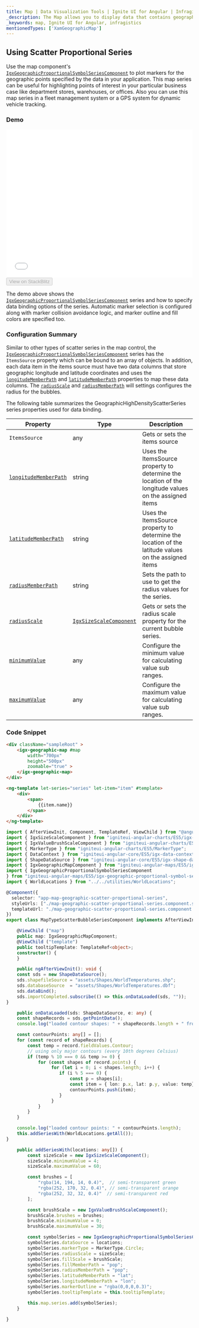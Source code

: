 ```yaml
---
title: Map | Data Visualization Tools | Ignite UI for Angular | Infragistics
_description: The Map allows you to display data that contains geographic locations from view models or geo-spatial data loaded from shape files on geographic imagery maps.View the demo, dependencies, usage and toolbar for more information.
_keywords: map, Ignite UI for Angular, infragistics
mentionedTypes: ['XamGeographicMap']
---
```


## Using Scatter Proportional Series

Use the map component's [`IgxGeographicProportionalSymbolSeriesComponent`](/products/ignite-ui-angular/api/docs/typescript/latest/classes/igxgeographicproportionalsymbolseriescomponent.html) to plot markers for the geographic points specified by the data in your application. This map series can be useful for highlighting points of interest in your particular business case like department stores, warehouses, or offices. Also you can use this map series in a fleet management system or a GPS system for dynamic vehicle tracking.

### Demo

<div class="sample-container loading" style="height: 400px">
    <iframe id="geo-map-type-scatter-bubble-series-iframe" src='{environment:demosBaseUrl}/maps/geo-map-type-scatter-bubble-series' width="100%" height="100%" seamless frameBorder="0" onload="onXPlatSampleIframeContentLoaded(this);"></iframe>
</div>
<div>
    <button data-localize="stackblitz" disabled class="stackblitz-btn"   data-iframe-id="geo-map-type-scatter-bubble-series-iframe" data-demos-base-url="{environment:demosBaseUrl}">View on StackBlitz
    </button>
</div>

<div class="divider--half"></div>

The demo above shows the [`IgxGeographicProportionalSymbolSeriesComponent`](/products/ignite-ui-angular/api/docs/typescript/latest/classes/igxgeographicproportionalsymbolseriescomponent.html) series and how to specify data binding options of the series. Automatic marker selection is configured along with marker collision avoidance logic, and marker outline and fill colors are specified too.

### Configuration Summary

Similar to other types of scatter series in the map control, the [`IgxGeographicProportionalSymbolSeriesComponent`](/products/ignite-ui-angular/api/docs/typescript/latest/classes/igxgeographicproportionalsymbolseriescomponent.html) series has the `ItemsSource` property which can be bound to an array of objects. In addition, each data item in the items source must have two data columns that store geographic longitude and latitude coordinates and uses the [`longitudeMemberPath`](/products/ignite-ui-angular/api/docs/typescript/latest/classes/igxgeographicproportionalsymbolseriescomponent.html#longitudememberpath) and [`latitudeMemberPath`](/products/ignite-ui-angular/api/docs/typescript/latest/classes/igxgeographicproportionalsymbolseriescomponent.html#latitudememberpath) properties to map these data columns. The [`radiusScale`](/products/ignite-ui-angular/api/docs/typescript/latest/classes/igxgeographicproportionalsymbolseriescomponent.html#radiusscale) and [`radiusMemberPath`](/products/ignite-ui-angular/api/docs/typescript/latest/classes/igxgeographicproportionalsymbolseriescomponent.html#radiusmemberpath) will settings configures the radius for the bubbles.

The following table summarizes the GeographicHighDensityScatterSeries series properties used for data binding.

| Property                                                                                                                                                        | Type                                                                                                                 | Description                                                                                           |
| --------------------------------------------------------------------------------------------------------------------------------------------------------------- | -------------------------------------------------------------------------------------------------------------------- | ----------------------------------------------------------------------------------------------------- |
| `ItemsSource`                                                                                                                                                   | any                                                                                                                  | Gets or sets the items source                                                                         |
| [`longitudeMemberPath`](/products/ignite-ui-angular/api/docs/typescript/latest/classes/igxgeographicproportionalsymbolseriescomponent.html#longitudememberpath) | string                                                                                                               | Uses the ItemsSource property to determine the location of the longitude values on the assigned items |
| [`latitudeMemberPath`](/products/ignite-ui-angular/api/docs/typescript/latest/classes/igxgeographicproportionalsymbolseriescomponent.html#latitudememberpath)   | string                                                                                                               | Uses the ItemsSource property to determine the location of the latitude values on the assigned items  |
| [`radiusMemberPath`](/products/ignite-ui-angular/api/docs/typescript/latest/classes/igxgeographicproportionalsymbolseriescomponent.html#radiusmemberpath)       | string                                                                                                               | Sets the path to use to get the radius values for the series.                                         |
| [`radiusScale`](/products/ignite-ui-angular/api/docs/typescript/latest/classes/igxgeographicproportionalsymbolseriescomponent.html#radiusscale)                 | [`IgxSizeScaleComponent`](/products/ignite-ui-angular/api/docs/typescript/latest/classes/igxsizescalecomponent.html) | Gets or sets the radius scale property for the current bubble series.                                 |
| [`minimumValue`](/products/ignite-ui-angular/api/docs/typescript/latest/classes/igxsizescalecomponent.html#minimumvalue)                                        | any                                                                                                                  | Configure the minimum value for calculating value sub ranges.                                         |
| [`maximumValue`](/products/ignite-ui-angular/api/docs/typescript/latest/classes/igxsizescalecomponent.html#maximumvalue)                                        | any                                                                                                                  | Configure the maximum value for calculating value sub ranges.                                         |

### Code Snippet

<!--Angular -->

```html
<div className="sampleRoot" >
    <igx-geographic-map #map
        width="700px"
        height="500px"
        zoomable="true" >
    </igx-geographic-map>
</div>

<ng-template let-series="series" let-item="item" #template>
    <div>
        <span>
            {{item.name}}
        </span>
    </div>
</ng-template>
```

```ts
import { AfterViewInit, Component, TemplateRef, ViewChild } from "@angular/core";
import { IgxSizeScaleComponent } from "igniteui-angular-charts/ES5/igx-size-scale-component";
import { IgxValueBrushScaleComponent } from "igniteui-angular-charts/ES5/igx-value-brush-scale-component";
import { MarkerType } from "igniteui-angular-charts/ES5/MarkerType";
import { DataContext } from "igniteui-angular-core/ES5/igx-data-context";
import { ShapeDataSource } from "igniteui-angular-core/ES5/igx-shape-data-source";
import { IgxGeographicMapComponent } from "igniteui-angular-maps/ES5/igx-geographic-map-component";
import { IgxGeographicProportionalSymbolSeriesComponent
} from "igniteui-angular-maps/ES5/igx-geographic-proportional-symbol-series-component";
import { WorldLocations } from "../../utilities/WorldLocations";

@Component({
  selector: "app-map-geographic-scatter-proportional-series",
  styleUrls: ["./map-geographic-scatter-proportional-series.component.scss"],
  templateUrl: "./map-geographic-scatter-proportional-series.component.html"
})
export class MapTypeScatterBubbleSeriesComponent implements AfterViewInit {

    @ViewChild ("map")
    public map: IgxGeographicMapComponent;
    @ViewChild ("template")
    public tooltipTemplate: TemplateRef<object>;
    constructor() {
    }

    public ngAfterViewInit(): void {
    const sds = new ShapeDataSource();
    sds.shapefileSource = "assets/Shapes/WorldTemperatures.shp";
    sds.databaseSource  = "assets/Shapes/WorldTemperatures.dbf";
    sds.dataBind();
    sds.importCompleted.subscribe(() => this.onDataLoaded(sds, ""));
}

    public onDataLoaded(sds: ShapeDataSource, e: any) {
    const shapeRecords = sds.getPointData();
    console.log("loaded contour shapes: " + shapeRecords.length + " from /Shapes/WorldTemperatures.shp");

    const contourPoints: any[] = [];
    for (const record of shapeRecords) {
        const temp = record.fieldValues.Contour;
        // using only major contours (every 10th degrees Celsius)
        if (temp % 10 === 0 && temp >= 0) {
            for (const shapes of record.points) {
                 for (let i = 0; i < shapes.length; i++) {
                    if (i % 5 === 0) {
                        const p = shapes[i];
                        const item = { lon: p.x, lat: p.y, value: temp};
                        contourPoints.push(item);
                    }
                 }
            }
        }
    }

    console.log("loaded contour points: " + contourPoints.length);
    this.addSeriesWith(WorldLocations.getAll());
}

    public addSeriesWith(locations: any[]) {
        const sizeScale = new IgxSizeScaleComponent();
        sizeScale.minimumValue = 4;
        sizeScale.maximumValue = 60;

        const brushes = [
            "rgba(14, 194, 14, 0.4)",  // semi-transparent green
            "rgba(252, 170, 32, 0.4)", // semi-transparent orange
            "rgba(252, 32, 32, 0.4)"  // semi-transparent red
        ];

        const brushScale = new IgxValueBrushScaleComponent();
        brushScale.brushes = brushes;
        brushScale.minimumValue = 0;
        brushScale.maximumValue = 30;

        const symbolSeries = new IgxGeographicProportionalSymbolSeriesComponent();
        symbolSeries.dataSource = locations;
        symbolSeries.markerType = MarkerType.Circle;
        symbolSeries.radiusScale = sizeScale;
        symbolSeries.fillScale = brushScale;
        symbolSeries.fillMemberPath = "pop";
        symbolSeries.radiusMemberPath = "pop";
        symbolSeries.latitudeMemberPath = "lat";
        symbolSeries.longitudeMemberPath = "lon";
        symbolSeries.markerOutline = "rgba(0,0,0,0.3)";
        symbolSeries.tooltipTemplate = this.tooltipTemplate;

        this.map.series.add(symbolSeries);
    }

}
```
